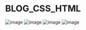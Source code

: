 # BLOG_CSS_HTML
![image](https://user-images.githubusercontent.com/78364361/181310582-3005872d-bb74-4276-975f-11b1ff0b390f.png)
![image](https://user-images.githubusercontent.com/78364361/181310696-706d3dc9-4659-408a-b1b0-e9b74515b471.png)
![image](https://user-images.githubusercontent.com/78364361/181310761-9ee1fc94-15a8-402f-8031-1a095e23cbfd.png)
![image](https://user-images.githubusercontent.com/78364361/181310821-e5428958-623b-46d2-8936-c0bdc3987130.png)

